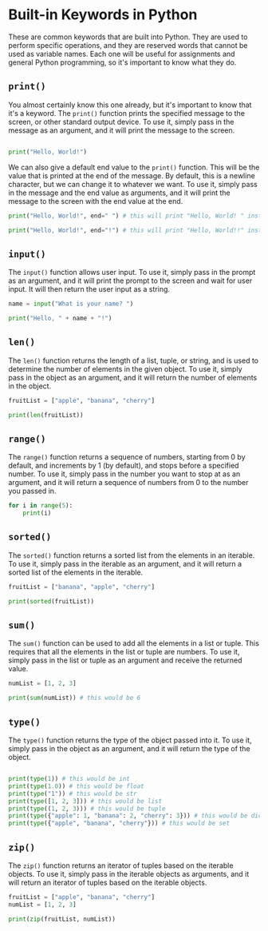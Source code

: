 # Built-in Keywords in Python

These are common keywords that are built into Python. They are used to perform specific operations, and they are reserved words that cannot be used as variable names. Each one will be useful for assignments and general Python programming, so it's important to know what they do.

## `print()`

You almost certainly know this one already, but it's important to know that it's a keyword. The `print()` function prints the specified message to the screen, or other standard output device. To use it, simply pass in the message as an argument, and it will print the message to the screen.

```python

print("Hello, World!")
```

We can also give a default end value to the `print()` function. This will be the value that is printed at the end of the message. By default, this is a newline character, but we can change it to whatever we want. To use it, simply pass in the message and the end value as arguments, and it will print the message to the screen with the end value at the end.

```python
print("Hello, World!", end=" ") # this will print "Hello, World! " instead of "Hello, World!"

print("Hello, World!", end="!") # this will print "Hello, World!!" instead of "Hello, World!"
```

## `input()`

The `input()` function allows user input. To use it, simply pass in the prompt as an argument, and it will print the prompt to the screen and wait for user input. It will then return the user input as a string.

```python
name = input("What is your name? ")

print("Hello, " + name + "!")
```

## `len()`

The `len()` function returns the length of a list, tuple, or string, and is used to determine the number of elements in the given object. To use it, simply pass in the object as an argument, and it will return the number of elements in the object.

```python
fruitList = ["apple", "banana", "cherry"]

print(len(fruitList))
```

## `range()`

The `range()` function returns a sequence of numbers, starting from 0 by default, and increments by 1 (by default), and stops before a specified number. To use it, simply pass in the number you want to stop at as an argument, and it will return a sequence of numbers from 0 to the number you passed in.

```python
for i in range(5):
    print(i)
```

## `sorted()`

The `sorted()` function returns a sorted list from the elements in an iterable. To use it, simply pass in the iterable as an argument, and it will return a sorted list of the elements in the iterable.

```python
fruitList = ["banana", "apple", "cherry"]

print(sorted(fruitList))
```

## `sum()`

The `sum()` function can be used to add all the elements in a list or tuple. This requires that all the elements in the list or tuple are numbers. To use it, simply pass in the list or tuple as an argument and receive the returned value.

```python
numList = [1, 2, 3]

print(sum(numList)) # this would be 6
```

## `type()`

The `type()` function returns the type of the object passed into it. To use it, simply pass in the object as an argument, and it will return the type of the object.

```python

print(type(1)) # this would be int
print(type(1.0)) # this would be float
print(type("1")) # this would be str
print(type([1, 2, 3])) # this would be list
print(type((1, 2, 3))) # this would be tuple
print(type({"apple": 1, "banana": 2, "cherry": 3})) # this would be dict
print(type({"apple", "banana", "cherry"})) # this would be set
```

## `zip()`

The `zip()` function returns an iterator of tuples based on the iterable objects. To use it, simply pass in the iterable objects as arguments, and it will return an iterator of tuples based on the iterable objects.

```python
fruitList = ["apple", "banana", "cherry"]
numList = [1, 2, 3]

print(zip(fruitList, numList))
```
